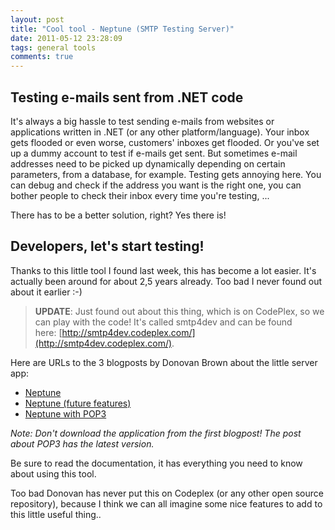 ```yaml
---
layout: post
title: "Cool tool - Neptune (SMTP Testing Server)"
date: 2011-05-12 23:28:09
tags: general tools
comments: true
---
```

## Testing e-mails sent from .NET code
It's always a big hassle to test sending e-mails from websites or applications written in .NET (or any other platform/language). Your inbox gets flooded or even worse, customers' inboxes get flooded. Or you've set up a dummy account to test if e-mails get sent. But sometimes e-mail addresses need to be picked up dynamically depending on certain parameters, from a database, for example. Testing gets annoying here. You can debug and check if the address you want is the right one, you can bother people to check their inbox every time you're testing, ...

There has to be a better solution, right? Yes there is!

## Developers, let's start testing!
Thanks to this little tool I found last week, this has become a lot easier. It's actually been around for about 2,5 years already. Too bad I never found out about it earlier :-)

> **UPDATE**: Just found out about this thing, which is on CodePlex, so we can play with the code! It's called smtp4dev and can be found here: [http://smtp4dev.codeplex.com/](http://smtp4dev.codeplex.com/).

Here are URLs to the 3 blogposts by Donovan Brown about the little server app:
* [Neptune](http://donovanbrown.com/post/Neptune.aspx">http://donovanbrown.com/post/Neptune.aspx)
* [Neptune (future features)](http://donovanbrown.com/post/Neptune-(future-features).aspx">http://donovanbrown.com/post/Neptune-(future-features).aspx)
* [Neptune with POP3](http://donovanbrown.com/post/Neptune-with-POP3.aspx">http://donovanbrown.com/post/Neptune-with-POP3.aspx)

_Note: Don't download the application from the first blogpost! The post about POP3 has the latest version._

Be sure to read the documentation, it has everything you need to know about using this tool.

Too bad Donovan has never put this on Codeplex (or any other open source repository), because I think we can all imagine some nice features to add to this little useful thing..
